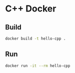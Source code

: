 # C++ Docker

## Build

```bash
docker build -t hello-cpp .
```

## Run

```bash
docker run -it --rm hello-cpp
```